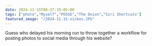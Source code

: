 ```yaml
---
date: 2024-11-15T08:37:19-05:00
tags: ["photo","Myself","POSSE","The Onion","Siri Shortcuts"]
featured_image: "/2024-11-15-sickos.JPG"
---
```

Guess who delayed his morning run to throw together a workflow for posting photos to social media through his website?